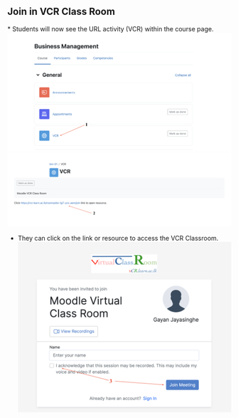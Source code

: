 <H2>Join in VCR Class Room</H2>
* Students will now see the URL activity (VCR) within the course page.
<img src="https://raw.githubusercontent.com/LEARN-LK/lms/master/img/107-stud-vcr.png" alt="image" style="max-width: 100%;width: 800px;">
<img src="https://raw.githubusercontent.com/LEARN-LK/lms/master/img/108-stud-vcr2.png" alt="image" style="max-width: 100%;width: 800px;">

* They can click on the link or resource to access the VCR Classroom.
  <img src="https://raw.githubusercontent.com/LEARN-LK/lms/master/img/109-stud-vcr3.png" alt="image" style="max-width: 100%;width: 700px;">
